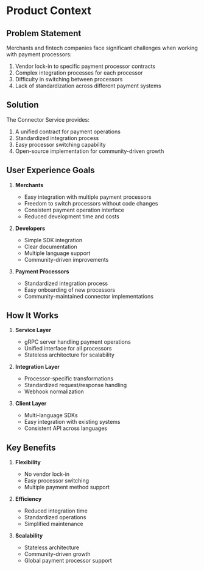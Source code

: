# Product Context

## Problem Statement
Merchants and fintech companies face significant challenges when working with payment processors:
1. Vendor lock-in to specific payment processor contracts
2. Complex integration processes for each processor
3. Difficulty in switching between processors
4. Lack of standardization across different payment systems

## Solution
The Connector Service provides:
1. A unified contract for payment operations
2. Standardized integration process
3. Easy processor switching capability
4. Open-source implementation for community-driven growth

## User Experience Goals
1. **Merchants**
   - Easy integration with multiple payment processors
   - Freedom to switch processors without code changes
   - Consistent payment operation interface
   - Reduced development time and costs

2. **Developers**
   - Simple SDK integration
   - Clear documentation
   - Multiple language support
   - Community-driven improvements

3. **Payment Processors**
   - Standardized integration process
   - Easy onboarding of new processors
   - Community-maintained connector implementations

## How It Works
1. **Service Layer**
   - gRPC server handling payment operations
   - Unified interface for all processors
   - Stateless architecture for scalability

2. **Integration Layer**
   - Processor-specific transformations
   - Standardized request/response handling
   - Webhook normalization

3. **Client Layer**
   - Multi-language SDKs
   - Easy integration with existing systems
   - Consistent API across languages

## Key Benefits
1. **Flexibility**
   - No vendor lock-in
   - Easy processor switching
   - Multiple payment method support

2. **Efficiency**
   - Reduced integration time
   - Standardized operations
   - Simplified maintenance

3. **Scalability**
   - Stateless architecture
   - Community-driven growth
   - Global payment processor support 